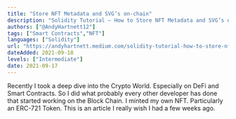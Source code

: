 ```yaml
---
title: "Store NFT Metadata and SVG’s on-chain"
description: "Solidity Tutorial — How to Store NFT Metadata and SVG’s on the Blockchain"
authors: ["@AndyHartnett12"]
tags: ["Smart Contracts","NFT"]
languages: ["Solidity"]
url: "https://andyhartnett.medium.com/solidity-tutorial-how-to-store-nft-metadata-and-svgs-on-the-blockchain-6df44314406b"
dateAdded: 2021-09-18
levels: ["Intermediate"]
date: 2021-09-17
---
```


Recently I took a deep dive into the Crypto World. Especially on DeFi and Smart Contracts. So I did what probably every other developer has done that started working on the Block Chain. I minted my own NFT. Particularly an ERC-721 Token. This is an article I really wish I had a few weeks ago.
